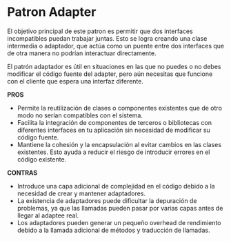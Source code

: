 # Patron Adapter

El objetivo principal de este patron es permitir que dos interfaces incompatibles puedan trabajar juntas. 
Esto se logra creando una clase intermedia o adaptador, que actúa como un puente entre dos interfaces que de otra manera no podrían interactuar directamente.

El patrón adaptador es útil en situaciones en las que no puedes o no debes modificar el código fuente del adapter, pero aún necesitas que funcione con el cliente que espera una interfaz diferente.


**PROS**

* Permite la reutilización de clases o componentes existentes que de otro modo no serían compatibles con el sistema.
* Facilita la integración de componentes de terceros o bibliotecas con diferentes interfaces en tu aplicación sin necesidad de modificar su código fuente.
* Mantiene la cohesión y la encapsulación al evitar cambios en las clases existentes. Esto ayuda a reducir el riesgo de introducir errores en el código existente.


**CONTRAS**

* Introduce una capa adicional de complejidad en el código debido a la necesidad de crear y mantener adaptadores.
* La existencia de adaptadores puede dificultar la depuración de problemas, ya que las llamadas pueden pasar por varias capas antes de llegar al adaptee real.
* Los adaptadores pueden generar un pequeño overhead de rendimiento debido a la llamada adicional de métodos y traducción de llamadas.


